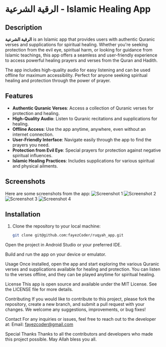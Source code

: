 # الرقية الشرعية - Islamic Healing App

## Description
**الرقية الشرعية** is an Islamic app that provides users with authentic Quranic verses and supplications for spiritual healing. Whether you're seeking protection from the evil eye, spiritual harm, or looking for guidance from Islamic teachings, this app offers a seamless and user-friendly experience to access powerful healing prayers and verses from the Quran and Hadith.

The app includes high-quality audio for easy listening and can be used offline for maximum accessibility. Perfect for anyone seeking spiritual healing and protection through the power of prayer.

## Features
- **Authentic Quranic Verses**: Access a collection of Quranic verses for protection and healing.
- **High-Quality Audio**: Listen to Quranic recitations and supplications for healing.
- **Offline Access**: Use the app anytime, anywhere, even without an internet connection.
- **User-Friendly Interface**: Navigate easily through the app to find the prayers you need.
- **Protection from Evil Eye**: Special prayers for protection against negative spiritual influences.
- **Islamic Healing Practices**: Includes supplications for various spiritual and physical ailments.

## Screenshots
Here are some screenshots from the app:
![Screenshot 1](https://github.com/fayezCoder/ruqyah_app/blob/main/screenshots/3.png)
![Screenshot 2](https://github.com/fayezCoder/ruqyah_app/blob/main/screenshots/4.png)
![Screenshot 3](https://github.com/fayezCoder/ruqyah_app/blob/main/screenshots/2.png)
![Screenshot 4](https://github.com/fayezCoder/ruqyah_app/blob/main/screenshots/1.png)

## Installation
1. Clone the repository to your local machine:
   ```bash
   git clone git@github.com:fayezCoder/ruqyah_app.git
Open the project in Android Studio or your preferred IDE.

Build and run the app on your device or emulator.

Usage
Once installed, open the app and start exploring the various Quranic verses and supplications available for healing and protection. You can listen to the verses offline, and they can be played anytime for spiritual healing.

License
This app is open source and available under the MIT License. See the LICENSE file for more details.

Contributing
If you would like to contribute to this project, please fork the repository, create a new branch, and submit a pull request with your changes. We welcome any suggestions, improvements, or bug fixes!

Contact
For any inquiries or issues, feel free to reach out to the developer at:
Email: fayezcoder@gmail.com

Special Thanks
Thanks to all the contributors and developers who made this project possible. May Allah bless you all.

